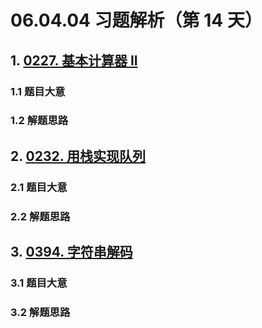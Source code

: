 # 06.04.04 习题解析（第 14 天）

## 1. [0227. 基本计算器 II](https://leetcode.cn/problems/basic-calculator-ii/)

### 1.1 题目大意



### 1.2 解题思路

## 2. [0232. 用栈实现队列](https://leetcode.cn/problems/implement-queue-using-stacks/)

### 2.1 题目大意



### 2.2 解题思路

## 3. [0394. 字符串解码](https://leetcode.cn/problems/decode-string/)

### 3.1 题目大意



### 3.2 解题思路    
